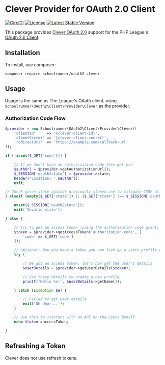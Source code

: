 # Clever Provider for OAuth 2.0 Client

[![CirclCI](https://img.shields.io/circleci/project/Schoolrunner/oauth2-clever.svg)](https://circleci.com/gh/Schoolrunner/oauth2-clever)
[![License](https://img.shields.io/packagist/l/schoolrunner/oauth2-clever.svg)](https://github.com/schoolrunner/oauth2-cleover/blob/master/LICENSE)
[![Latest Stable Version](https://img.shields.io/packagist/v/schoolrunner/oauth2-clever.svg)](https://packagist.org/packages/schoolrunner/oauth2-clever)

This package provides [Clever OAuth 2.0](https://dev.clever.com/instant-login/bearer-tokens) support for the PHP League's [OAuth 2.0 Client](https://github.com/thephpleague/oauth2-client).

## Installation

To install, use composer:

```
composer require schoolrunner/oauth2-clever
```

## Usage

Usage is the same as The League's OAuth client, using `Schoolrunner\OAuth2\Client\Provider\Clever` as the provider.

### Authorization Code Flow

```php
$provider = new Schoolrunner\OAuth2\Client\Provider\Clever([
    'clientId'     => '{clever-client-id}',
    'clientSecret' => '{clever-client-secret}',
    'redirectUri'  => 'https://example.com/callback-url'
]);

if (!isset($_GET['code'])) {

    // If we don't have an authorization code then get one
    $authUrl = $provider->getAuthorizationUrl();
    $_SESSION['oauth2state'] = $provider->state;
    header('Location: '.$authUrl);
    exit;

// Check given state against previously stored one to mitigate CSRF attack
} elseif (empty($_GET['state']) || ($_GET['state'] !== $_SESSION['oauth2state'])) {

    unset($_SESSION['oauth2state']);
    exit('Invalid state');

} else {

    // Try to get an access token (using the authorization code grant)
    $token = $provider->getAccessToken('authorization_code', [
        'code' => $_GET['code']
    ]);

    // Optional: Now you have a token you can look up a users profile data
    try {

        // We got an access token, let's now get the user's details
        $userDetails = $provider->getUserDetails($token);

        // Use these details to create a new profile
        printf('Hello %s!', $userDetails->getName());

    } catch (Exception $e) {

        // Failed to get user details
        exit('Oh dear...');
    }

    // Use this to interact with an API on the users behalf
    echo $token->accessToken;

}
```

## Refreshing a Token

Clever does not use refresh tokens.
